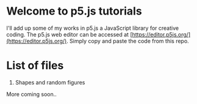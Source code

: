 # Welcome to p5.js tutorials

I'll add up some of my works in p5.js a JavaScript library for creative coding. The p5.js web editor can be accessed at [https://editor.p5js.org/](https://editor.p5js.org/). 
Simply copy and paste the code from this repo.


# List of files

1. Shapes and random figures

More coming soon..
